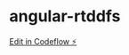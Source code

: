 # angular-rtddfs

[Edit in Codeflow ⚡️](https://stackblitz.com/~/github.com/QuangNTSparkminds/angular-rtddfs)